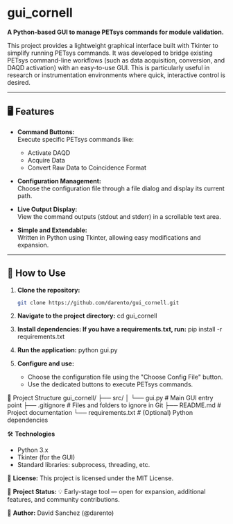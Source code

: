# gui_cornell

**A Python-based GUI to manage PETsys commands for module validation.**

This project provides a lightweight graphical interface built with Tkinter to simplify running PETsys commands. It was developed to bridge existing PETsys command-line workflows (such as data acquisition, conversion, and DAQD activation) with an easy-to-use GUI. This is particularly useful in research or instrumentation environments where quick, interactive control is desired.

---

## 🖥️ Features

- **Command Buttons:**  
  Execute specific PETsys commands like:
  - Activate DAQD
  - Acquire Data
  - Convert Raw Data to Coincidence Format
  
- **Configuration Management:**  
  Choose the configuration file through a file dialog and display its current path.
  
- **Live Output Display:**  
  View the command outputs (stdout and stderr) in a scrollable text area.

- **Simple and Extendable:**  
  Written in Python using Tkinter, allowing easy modifications and expansion.

---

## 🚀 How to Use

1. **Clone the repository:**
   ```bash
   git clone https://github.com/darento/gui_cornell.git

2. **Navigate to the project directory:**
   cd gui_cornell

3. **Install dependencies: If you have a requirements.txt, run:**
   pip install -r requirements.txt

4. **Run the application:**
   python gui.py

5. **Configure and use:**
   - Choose the configuration file using the "Choose Config File" button.
   - Use the dedicated buttons to execute PETsys commands.

📁 Project Structure
gui_cornell/
├── src/
│   └── gui.py                # Main GUI entry point
├── .gitignore                 # Files and folders to ignore in Git
├── README.md                  # Project documentation
└── requirements.txt           # (Optional) Python dependencies

🛠️ **Technologies**
   - Python 3.x
   - Tkinter (for the GUI)
   - Standard libraries: subprocess, threading, etc.

📜 **License:**
   This project is licensed under the MIT License.

🧪 **Project Status:**
   💡 Early-stage tool — open for expansion, additional features, and community contributions.

🙌 **Author:**
   David Sanchez (@darento)

